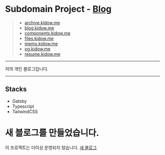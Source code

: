 # Subdomain Project - [Blog](https://blog.kidow.me)

> - [archive.kidow.me](https://github.com/kidow/archive)
> - [blog.kidow.me](https://github.com/kidow/blog)
> - [components.kidow.me](https://github.com/kidow/components)
> - [files.kidow.me](https://github.com/kidow/files)
> - [memo.kidow.me](https://github.com/kidow/memo)
> - [og.kidow.me](https://github.com/kidow/og)
> - [resume.kidow.me](https://github.com/kidow/resume)

---

저의 개인 블로그입니다.

---

## Stacks

- Gatsby
- Typescript
- TailwindCSS

# 새 블로그를 만들었습니다.

이 프로젝트는 더이상 운영되지 않습니다. [새 블로그](https://kidow.me)
